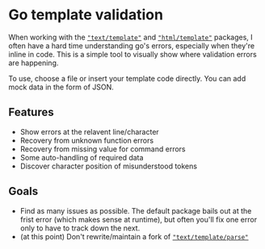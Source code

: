 # Go template validation

When working with the [`"text/template"`](https://golang.org/pkg/text/template/) and [`"html/template"`](https://golang.org/pkg/html/template/) packages, I often have a hard time understanding go's errors, especially when they're inline in code. This is a simple tool to visually show where validation errors are happening.

To use, choose a file or insert your template code directly. You can add mock data in the form of JSON.

## Features

* Show errors at the relavent line/character
* Recovery from unknown function errors
* Recovery from missing value for command errors
* Some auto-handling of required data
* Discover character position of misunderstood tokens

## Goals

* Find as many issues as possible. The default package bails out at the frist error (which makes sense at runtime), but often you'll fix one error only to have to track down the next.
* (at this point) Don't rewrite/maintain a fork of [`"text/template/parse"`](https://golang.org/pkg/text/template/parse/)
